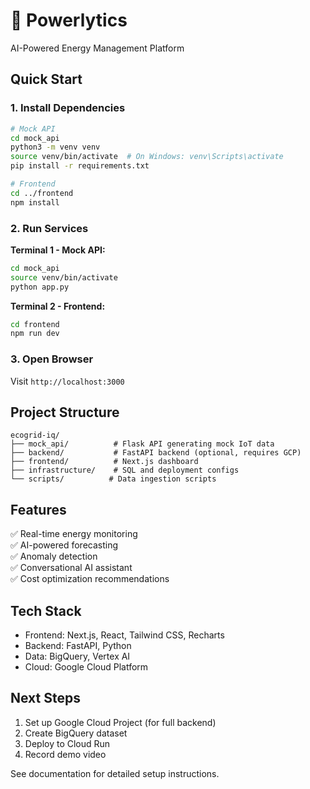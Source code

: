 # 🔋 Powerlytics

AI-Powered Energy Management Platform

## Quick Start

### 1. Install Dependencies

```bash
# Mock API
cd mock_api
python3 -m venv venv
source venv/bin/activate  # On Windows: venv\Scripts\activate
pip install -r requirements.txt

# Frontend
cd ../frontend
npm install
```

### 2. Run Services

**Terminal 1 - Mock API:**
```bash
cd mock_api
source venv/bin/activate
python app.py
```

**Terminal 2 - Frontend:**
```bash
cd frontend
npm run dev
```

### 3. Open Browser

Visit `http://localhost:3000`

## Project Structure

```
ecogrid-iq/
├── mock_api/          # Flask API generating mock IoT data
├── backend/           # FastAPI backend (optional, requires GCP)
├── frontend/          # Next.js dashboard
├── infrastructure/    # SQL and deployment configs
└── scripts/          # Data ingestion scripts
```

## Features

✅ Real-time energy monitoring  
✅ AI-powered forecasting  
✅ Anomaly detection  
✅ Conversational AI assistant  
✅ Cost optimization recommendations  

## Tech Stack

- Frontend: Next.js, React, Tailwind CSS, Recharts
- Backend: FastAPI, Python
- Data: BigQuery, Vertex AI
- Cloud: Google Cloud Platform

## Next Steps

1. Set up Google Cloud Project (for full backend)
2. Create BigQuery dataset
3. Deploy to Cloud Run
4. Record demo video

See documentation for detailed setup instructions.
